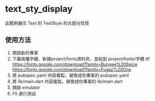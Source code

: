 # text_sty_display
此範例展示 Text 的 TextStyle 的大部分性質

## 使用方法
1. 開啟新的專案
2. 下載兩種字體、新建project/fonts資料夾，並貼到 project/fonts/字體.ttf
https://fonts.google.com/download?family=Bungee%20Spice
https://fonts.google.com/download?family=Fugaz%20One
3. 將 pubspec.yaml 內容複製，替換成你專案的 pubspec.yaml
4. 將 lib/main.dart 內容複製，替換成你專案的 lib/main.dart
5. 開啟 emulator
6. F5 進行測試